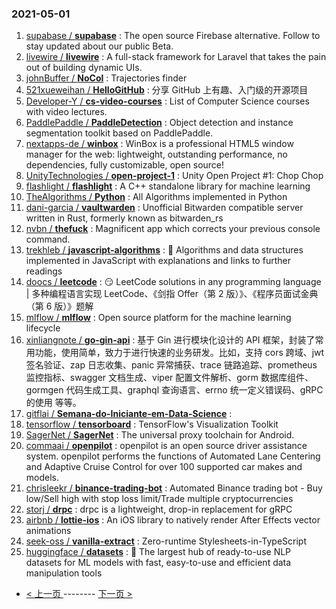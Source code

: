 ### 2021-05-01 
1. [
        supabase /
**supabase**](https://github.com/supabase/supabase) : The open source Firebase alternative. Follow to stay updated about our public Beta.
1. [
        livewire /
**livewire**](https://github.com/livewire/livewire) : A full-stack framework for Laravel that takes the pain out of building dynamic UIs.
1. [
        johnBuffer /
**NoCol**](https://github.com/johnBuffer/NoCol) : Trajectories finder
1. [
        521xueweihan /
**HelloGitHub**](https://github.com/521xueweihan/HelloGitHub) : 分享 GitHub 上有趣、入门级的开源项目
1. [
        Developer-Y /
**cs-video-courses**](https://github.com/Developer-Y/cs-video-courses) : List of Computer Science courses with video lectures.
1. [
        PaddlePaddle /
**PaddleDetection**](https://github.com/PaddlePaddle/PaddleDetection) : Object detection and instance segmentation toolkit based on PaddlePaddle.
1. [
        nextapps-de /
**winbox**](https://github.com/nextapps-de/winbox) : WinBox is a professional HTML5 window manager for the web: lightweight, outstanding performance, no dependencies, fully customizable, open source!
1. [
        UnityTechnologies /
**open-project-1**](https://github.com/UnityTechnologies/open-project-1) : Unity Open Project #1: Chop Chop
1. [
        flashlight /
**flashlight**](https://github.com/flashlight/flashlight) : A C++ standalone library for machine learning
1. [
        TheAlgorithms /
**Python**](https://github.com/TheAlgorithms/Python) : All Algorithms implemented in Python
1. [
        dani-garcia /
**vaultwarden**](https://github.com/dani-garcia/vaultwarden) : Unofficial Bitwarden compatible server written in Rust, formerly known as bitwarden_rs
1. [
        nvbn /
**thefuck**](https://github.com/nvbn/thefuck) : Magnificent app which corrects your previous console command.
1. [
        trekhleb /
**javascript-algorithms**](https://github.com/trekhleb/javascript-algorithms) : 📝 Algorithms and data structures implemented in JavaScript with explanations and links to further readings
1. [
        doocs /
**leetcode**](https://github.com/doocs/leetcode) : 😏 LeetCode solutions in any programming language | 多种编程语言实现 LeetCode、《剑指 Offer（第 2 版）》、《程序员面试金典（第 6 版）》题解
1. [
        mlflow /
**mlflow**](https://github.com/mlflow/mlflow) : Open source platform for the machine learning lifecycle
1. [
        xinliangnote /
**go-gin-api**](https://github.com/xinliangnote/go-gin-api) : 基于 Gin 进行模块化设计的 API 框架，封装了常用功能，使用简单，致力于进行快速的业务研发。比如，支持 cors 跨域、jwt 签名验证、zap 日志收集、panic 异常捕获、trace 链路追踪、prometheus 监控指标、swagger 文档生成、viper 配置文件解析、gorm 数据库组件、gormgen 代码生成工具、graphql 查询语言、errno 统一定义错误码、gRPC 的使用 等等。
1. [
        gitflai /
**Semana-do-Iniciante-em-Data-Science**](https://github.com/gitflai/Semana-do-Iniciante-em-Data-Science) : 
1. [
        tensorflow /
**tensorboard**](https://github.com/tensorflow/tensorboard) : TensorFlow's Visualization Toolkit
1. [
        SagerNet /
**SagerNet**](https://github.com/SagerNet/SagerNet) : The universal proxy toolchain for Android.
1. [
        commaai /
**openpilot**](https://github.com/commaai/openpilot) : openpilot is an open source driver assistance system. openpilot performs the functions of Automated Lane Centering and Adaptive Cruise Control for over 100 supported car makes and models.
1. [
        chrisleekr /
**binance-trading-bot**](https://github.com/chrisleekr/binance-trading-bot) : Automated Binance trading bot - Buy low/Sell high with stop loss limit/Trade multiple cryptocurrencies
1. [
        storj /
**drpc**](https://github.com/storj/drpc) : drpc is a lightweight, drop-in replacement for gRPC
1. [
        airbnb /
**lottie-ios**](https://github.com/airbnb/lottie-ios) : An iOS library to natively render After Effects vector animations
1. [
        seek-oss /
**vanilla-extract**](https://github.com/seek-oss/vanilla-extract) : Zero-runtime Stylesheets-in-TypeScript
1. [
        huggingface /
**datasets**](https://github.com/huggingface/datasets) : 🤗 The largest hub of ready-to-use NLP datasets for ML models with fast, easy-to-use and efficient data manipulation tools 

- [ < 上一页 ](https://github.com/able8/github-trending-daily-record/blob/master/2021-04-30.md) -------- [ 下一页 > ](https://github.com/able8/github-trending-daily-record/blob/master/2021-05-02.md)